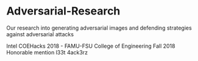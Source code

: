 # Adversarial-Research
Our research into generating adversarial images and defending strategies against adversarial attacks

Intel COEHacks 2018 - FAMU-FSU College of Engineering Fall 2018
Honorable mention
l33t 4ack3rz 